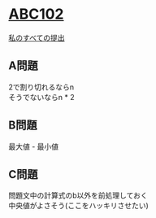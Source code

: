 # [ABC102](https://beta.atcoder.jp/contests/abc102)  
[私のすべての提出](https://beta.atcoder.jp/contests/abc102/submissions?f.Task=&f.Language=&f.Status=&f.User=tokizo)  
  
## A問題  
2で割り切れるならn  
そうでないならn * 2  
  
## B問題  
最大値 - 最小値  
  
## C問題  
問題文中の計算式のb以外を前処理しておく  
中央値がよさそう(ここをハッキリさせたい)  
